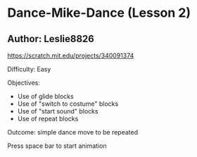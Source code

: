 # Dance-Mike-Dance (Lesson 2)

## Author: Leslie8826

https://scratch.mit.edu/projects/340091374

Difficulty: Easy

Objectives:
 - Use of glide blocks
 - Use of "switch to costume" blocks
 - Use of "start sound" blocks
 - Use of repeat blocks

Outcome: simple dance move to be repeated 

Press space bar to start animation
